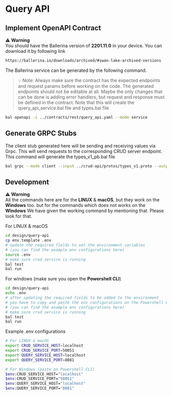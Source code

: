 # Query API

## Implement OpenAPI Contract

⚠️ **Warning**  
You should have the Ballerina version of **2201.11.0** in your device. You can download it by following link
```bash
https://ballerina.io/downloads/archived/#swan-lake-archived-versions
```

The Ballerina service can be generated by the following command. 

> 💡 Note: Always make sure the contract has the expected endpoints and request params
> before working on the code. The generated endpoints should not be editable at all. 
> Maybe the only changes that can be done is adding error handlers, but request and response
> must be defined in the contract. 
> Note that this will create the query_api_service.bal file and types.bal file

```bash
bal openapi -i ../contracts/rest/query_api.yaml --mode service
```

## Generate GRPC Stubs

The client stub generated here will be sending and receiving values via Grpc. 
This will send requests to the corresponding CRUD server endpoint. 
This command will generate the types_v1_pb.bal file

```bash
bal grpc --mode client --input ../crud-api/protos/types_v1.proto --output .
```

## Development

⚠️ **Warning**  
All the commands here are for the **LINUX** & **macOS**, but they work on the **Windows** too. but for the commands which does not works on the **Windows** We have given the working command by mentioning that. Please look for that.

For LINUX & macOS
```bash
cd design/query-api
cp env.template .env
# update the required fields to set the environment variables
# (you can find the example env configurations here)
source .env
# make sure crud service is running
bal test
bal run
```

For windows (make sure you open the **Powershell CLI**)
```bash
cd design/query-api
echo .env
# after updating the required fields to be added to the environment
# you have to copy and paste the env configurations on the Powershell CLI
# (you can find the example env configurations here)
# make sure crud service is running
bal test
bal run
```

Example .env configurations
```bash
# For LINUX & macOS
export CRUD_SERVICE_HOST=localhost
export CRUD_SERVICE_PORT=50051
export QUERY_SERVICE_HOST=localhost
export QUERY_SERVICE_PORT=8081

# For Windows (paste on Powershell CLI)
$env:CRUD_SERVICE_HOST="localhost"
$env:CRUD_SERVICE_PORT="50051"
$env:QUERY_SERVICE_HOST="localhost"
$env:QUERY_SERVICE_PORT="8081"
```


